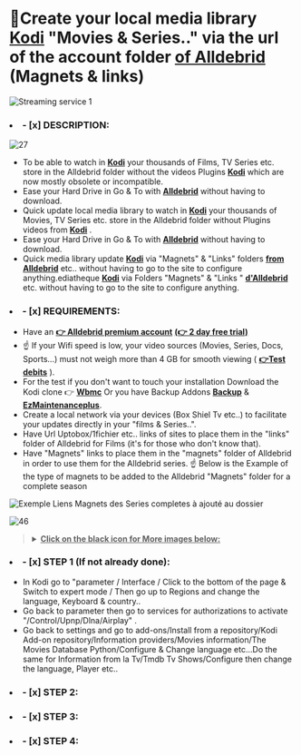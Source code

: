 # 👋Create your local media library **[Kodi](https://kodi.tv/download/)** "Movies & Series.." via the url of the account folder **[of Alldebrid](https://alldebrid.fr/)** (Magnets & links)

![Streaming service 1](https://github.com/victore447/MagnetsAndLinksAlldebridInMultimedia/assets/48101775/0055469a-9784-44cd-aefc-ce0ff0599fde)

### <li>- [x] DESCRIPTION: </li>
![27](https://github.com/victore447/MagnetsAndLinksAlldebridInMultimedia/assets/48101775/c0cb8df7-e32a-45ff-94a4-d7e44b72017b)
 - To be able to watch in **[Kodi](https://kodi.tv/download/)** your thousands of Films, TV Series etc. store in the Alldebrid folder without the videos Plugins **[Kodi](https://kodi.tv/download/)** which are now mostly obsolete or incompatible.
 - Ease your Hard Drive in Go & To with **[Alldebrid](https://alldebrid.fr/)** without having to download.
 - Quick update local media library to watch in **[Kodi](https://kodi.tv/download/)** your thousands of Movies, TV Series etc. store in the Alldebrid folder without Plugins  videos from **[Kodi](https://kodi.tv/download/)** .
 - Ease your Hard Drive in Go & To with **[Alldebrid](https://alldebrid.fr/)** without having to download.
 - Quick media library update **[Kodi](https://kodi.tv/download/)** via "Magnets" & "Links" folders **[from Alldebrid](https://alldebrid.fr/)** etc.. without having to go to the site to configure anything.ediatheque **[Kodi](https://kodi.tv/download/)** via Folders "Magnets" & "Links  " **[d'Alldebrid](https://alldebrid.fr/)** etc. without having to go to the site to configure anything.

### <li>- [x] REQUIREMENTS: </li>
 - Have an **[👉 Alldebrid premium account](https://alldebrid.com/offer/)** **[(👉 2 day free trial)](https://alldebrid.com/register/?from=fr)**
- ☝️ If your Wifi speed is low, your video sources (Movies, Series, Docs, Sports...) must not weigh more than 4 GB for smooth viewing ( **[👉Test debits](https://www.google.com/search?q=test+debit&client=opera&hs=NvI&sca_esv=557735838&sxsrf=AB5stBjaxgie-0j9qaBefcf4149h-2-DVQ%3A1692264558761&ei=bujdZM-KLsOXhbIPhK-p8Ao&ved=0ahUKEwjP-Y_fsOOAAxXDS0EAHYRXCq4Q4dUDCA4&uact=5&oq=test+debit&gs_lp=Egxnd3Mtd2l6LXNlcnAiCnRlc3QgZGViaXQyChAAGEcY1gQYsAMyChAAGEcY1gQYsAMyChAAGEcY1gQYsAMyChAAGEcY1gQYsAMyChAAGEcY1gQYsAMyChAAGEcY1gQYsAMyChAAGEcY1gQYsAMyChAAGEcY1gQYsAMyChAAGIoFGLADGEMyChAAGIoFGLADGEMyChAAGIoFGLADGEMyChAAGIoFGLADGEMyFhAuGIoFGMcBGNEDGMgDGLADGEPYAQEyFhAuGIoFGMcBGNEDGMgDGLADGEPYAQEyFhAuGIoFGMcBGNEDGMgDGLADGEPYAQEyFhAuGIoFGMcBGNEDGMgDGLADGEPYAQEyFhAuGIoFGMcBGNEDGMgDGLADGEPYAQFI9ghQAFgAcAF4AZABAJgBAKABAKoBALgBA8gBAOIDBBgAIEGIBgGQBhG6BgYIARABGAg&sclient=gws-wiz-serp)** ).
- For the test if you don't want to touch your installation Download the Kodi clone 👉
 **[Wbmc](https://www.wonderbox.tv/wonderbox-tv-media-centre-wbmc/)**
 Or you have Backup Addons **[Backup](https://github.com/robweber/xbmcbackup)** & **[EzMaintenanceplus](https://github.com/peno64/script.ezmaintenanceplus)**.
 - Create a local network via your devices (Box Shiel Tv etc..) to facilitate your updates directly in your "films & Series..".
 - Have Url Uptobox/1fichier etc.. links of sites to place them in the "links" folder of Alldebrid for Films (it's for those who don't know that).
 - Have "Magnets" links to place them in the "magnets" folder of Alldebrid in order to use them for the Alldebrid series.
☝️ Below is the Example of the type of magnets to be added to the Alldebrid "Magnets" folder for a complete season

![Exemple Liens Magnets des Series completes à ajouté au dossier](https://github.com/victore447/LiensEtMagnetsAlldebridEnMultimedia/assets/48101775/80e4a002-0324-47ba-955e-6c4995f6ce55)

![46](https://github.com/victore447/FilmsSeriesStrmdanskodi/assets/48101775/caa9e727-800b-4827-a780-9684462ccf19)
><details>
>  <summary><b><u>Click on the black icon for More images below:</u></b></summary>
>  
>  ![YGG](https://github.com/victore447/LiensEtMagnetsAlldebridEnMultimedia/assets/48101775/53ceebe8-f9a5-499e-87e5-6b3afead906a)
>  ![YGG1](https://github.com/victore447/LiensEtMagnetsAlldebridEnMultimedia/assets/48101775/2332310e-31b4-418d-b65a-f9056e9a5444)
></details>

### <li>- [x] STEP 1 (If not already done): </li>
 - In Kodi go to "parameter / Interface / Click to the bottom of the page & Switch to expert mode / Then go up to Regions and change the language, Keyboard & country..
 - Go back to parameter then go to services for authorizations to activate "/Control/Upnp/Dlna/Airplay" .
 - Go back to settings and go to add-ons/Install from a repository/Kodi Add-on repository/Information providers/Movies information/The Movies Database Python/Configure & Change language etc...Do the same for Information from  la Tv/Tmdb Tv Shows/Configure then change the language, Player etc..



### <li>- [x] STEP 2: </li>

### <li>- [x] STEP 3: </li>

### <li>- [x] STEP 4: </li>


